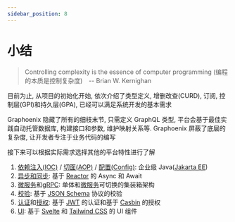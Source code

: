 ```yaml
---
sidebar_position: 8
---
```


# 小结

> Controlling complexity is the essence of computer programming (编程的本质是控制复杂度)&emsp;-- Brian W. Kernighan

目前为止, 从项目的初始化开始, 依次介绍了类型定义, 增删改查(CURD), 订阅, 控制层(GPI)和持久层(GPA), 已经可以满足系统开发的基本需求

Graphoenix 隐藏了所有的细枝末节, 只需定义 GraphQL 类型, 平台会基于最佳实践自动托管数据库, 构建接口和参数, 维护映射关系等. Graphoenix 屏蔽了底层的复杂度, 让开发者专注于业务代码的编写

接下来可以根据实际需求选择其他的平台特性进行了解

1. [依赖注入(IOC)](/docs/jakarta-ee/inject) / [切面(AOP)](/docs/jakarta-ee/interceptor) / [配置(Config)](/docs/jakarta-ee/config): 企业级 Java([Jakarta EE](https://jakarta.ee/))
2. [异步和同步](/docs/jakarta-ee/reactor): 基于 [Reactor](https://projectreactor.io/) 的 Async 和 Await
3. [微服务](/docs/distributed/microservices)和[gRPC](/docs/distributed/grpc): 单体和[微服务](https://microservices.io/)可切换的集装箱架构
4. [校验](/docs/validation/json-schema): 基于 [JSON Schema](https://json-schema.org/) 协议的校验
5. [认证](/docs/auth/authentication)和[授权](/docs/auth/authorization): 基于 [JWT](https://jwt.io/) 的认证和基于 [Casbin](https://casbin.org/) 的授权
6. [UI](/docs/ui/svelte): 基于 [Svelte](https://svelte.dev/) 和 [Tailwind CSS](https://tailwindcss.com/) 的 UI 组件

